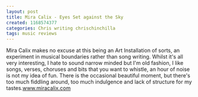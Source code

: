 ```yaml
---
layout: post
title: Mira Calix - Eyes Set against the Sky
created: 1168574377
categories: Chris writing chrischinchilla
tags: music reviews
---
```


Mira Calix makes no excuse at this being an Art Installation of sorts, an experiment in musical boundaries rather than song writing. Whilst it's all very interesting, I hate to sound narrow minded but I'm old fashion, I like songs, verses, choruses and bits that you want to whistle, an hour of noise is not my idea of fun. There is the occasional beautiful moment, but there's too much fiddling around, too much indulgence and lack of structure for my tastes.<a href='https://www.miracalix.com' target='_blank'>www.miracalix.com</a>
